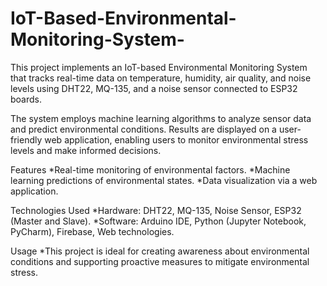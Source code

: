 # IoT-Based-Environmental-Monitoring-System-
This project implements an IoT-based Environmental Monitoring System that tracks real-time data on temperature, humidity, air quality, and noise levels using DHT22, MQ-135, and a noise sensor connected to ESP32 boards.

The system employs machine learning algorithms to analyze sensor data and predict environmental conditions. Results are displayed on a user-friendly web application, enabling users to monitor environmental stress levels and make informed decisions.

Features
  *Real-time monitoring of environmental factors.
  *Machine learning predictions of environmental states.
  *Data visualization via a web application.

Technologies Used
  *Hardware: DHT22, MQ-135, Noise Sensor, ESP32 (Master and Slave).
  *Software: Arduino IDE, Python (Jupyter Notebook, PyCharm), Firebase, Web           technologies.

Usage
  *This project is ideal for creating awareness about environmental conditions and    supporting proactive measures to mitigate environmental stress.
